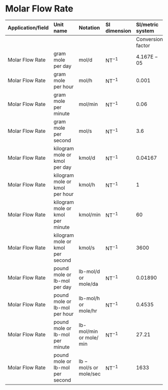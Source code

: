 # Molar Flow Rate

| Application/field | Unit name | Notation | SI dimension | SI/metric system |  | English/US system |  |
| :--- | :--- | :--- | :--- | :--- | :--- | :--- | :--- |
|  |  |  |  | Conversion factor | Unit | Conversion factor | Unit |
| Molar Flow Rate | gram mole per day | mol/d | $\mathrm{NT}^{-1}$ | $4.167 \mathrm{E}-05$ | kmol/h | 9.188E-05 | $\mathrm{lb}-\mathrm{mol} / \mathrm{hr}$ |
| Molar Flow Rate | gram mole per hour | mol/h | $\mathrm{NT}^{-1}$ | 0.001 | kmol/h | 0.002205 | $\mathrm{lb}-\mathrm{mol} / \mathrm{hr}$ |
| Molar Flow Rate | gram mole per minute | mol/min | $\mathrm{NT}^{-1}$ | 0.06 | kmol/h | 0.1323 | $\mathrm{lb}-\mathrm{mol} / \mathrm{hr}$ |
| Molar Flow Rate | gram mole per second | mol/s | $\mathrm{NT}^{-1}$ | 3.6 | kmol/h | 7.938 | $\mathrm{lb}-\mathrm{mol} / \mathrm{hr}$ |
| Molar Flow Rate | kilogram mole or kmol per day | kmol/d | $\mathrm{NT}^{-1}$ | 0.04167 | kmol/h | 0.09188 | $\mathrm{lb}-\mathrm{mol} / \mathrm{hr}$ |
| Molar Flow Rate | kilogram mole or kmol per hour | kmol/h | $\mathrm{NT}^{-1}$ | 1 | kmol/h | 2.205 | $\mathrm{lb}-\mathrm{mol} / \mathrm{hr}$ |
| Molar Flow Rate | kilogram mole or kmol per minute | kmol/min | $\mathrm{NT}^{-1}$ | 60 | kmol/h | 132.3 | $\mathrm{lb}-\mathrm{mol} / \mathrm{hr}$ |
| Molar Flow Rate | kilogram mole or kmol per second | kmol/s | $\mathrm{NT}^{-1}$ | 3600 | kmol/h | 7938 | $\mathrm{lb}-\mathrm{mol} / \mathrm{hr}$ |
| Molar Flow Rate | pound mole or lb-mol per day | lb-mol/d or mole/da | $\mathrm{NT}^{-1}$ | 0.01890 | kmol/h | 0.04167 | $\mathrm{lb}-\mathrm{mol} / \mathrm{hr}$ |
| Molar Flow Rate | pound mole or lb-mol per hour | lb-mol/h or mole/hr | $\mathrm{NT}^{-1}$ | 0.4535 | kmol/h | 1 | $\mathrm{lb}-\mathrm{mol} / \mathrm{hr}$ |
| Molar Flow Rate | pound mole or lb-mol per minute | lb-mol/min or mole/ min | $\mathrm{NT}^{-1}$ | 27.21 | kmol/h | 60 | $\mathrm{lb}-\mathrm{mol} / \mathrm{hr}$ |
| Molar Flow Rate | pound mole or lb-mol per second | $\mathrm{lb}-\mathrm{mol} / \mathrm{s}$ or mole/sec | $\mathrm{NT}^{-1}$ | 1633 | kmol/h | 3600 | $\mathrm{lb}-\mathrm{mol} / \mathrm{hr}$ |
